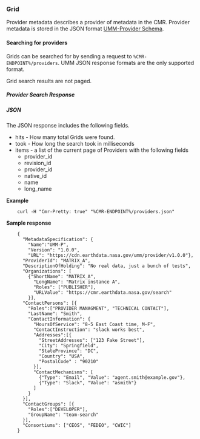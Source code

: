 ### <a name="provider"></a> Grid

Provider metadata describes a provider of metadata in the CMR. Provider metadata
is stored in the JSON format [UMM-Provider Schema](https://git.earthdata.nasa.gov/projects/EMFD/repos/otherschemas/browse/provider).

#### <a name="searching-for-providers"></a> Searching for providers

Grids can be searched for by sending a request to `%CMR-ENDPOINT%/providers`.
UMM JSON response formats are the only supported format.

Grid search results are not paged.
<!--
See [Paging Details](#paging-details) for more information on how to page through Provider search results.
-->

##### <a name="grid-search-response"></a> Provider Search Response

##### JSON

The JSON response includes the following fields.

* hits - How many total Grids were found.
* took - How long the search took in milliseconds
* items - a list of the current page of Providers with the following fields
    * provider\_id
    * revision\_id
    * provider\_id
    * native\_id
    * name
    * long\_name

__Example__

```
    curl -H "Cmr-Pretty: true" "%CMR-ENDPOINT%/providers.json"
```

__Sample response__

```
    {
      "MetadataSpecification": {
        "Name":"UMM-P",
        "Version": "1.0.0",
        "URL": "https://cdn.earthdata.nasa.gov/umm/provider/v1.0.0"},
      "ProviderId": "MATRIX_A",
      "DescriptionOfHolding": "No real data, just a bunch of tests",
      "Organizations": [
        {"ShortName": "MATRIX_A",
          "LongName": "Matrix instance A",
          "Roles": ["PUBLISHER"],
          "URLValue": "https://cmr.earthdata.nasa.gov/search"
        }],
      "ContactPersons": [{
        "Roles":["PROVIDER MANAGMENT", "TECHNICAL CONTACT"],
        "LastName": "Smith",
        "ContactInformation": {
          "HoursOfService": "8-5 East Coast time, M-F",
          "ContactInstruction": "slack works best",
          "Addresses":[{
            "StreetAddresses": ["123 Fake Street"],
            "City": "Springfield",
            "StateProvince": "DC",
            "Country": "USA",
            "PostalCode" : "90210"
          }],
          "ContactMechanisms": [
            {"Type": "Email", "Value": "agent.smith@example.gov"},
            {"Type": "Slack", "Value": "asmith"}
          ]
        }
      }],
      "ContactGroups": [{
        "Roles":["DEVELOPER"],
        "GroupName": "team-search"
      }],
      "Consortiums": ["CEOS", "FEDEO", "CWIC"]
    }
```

